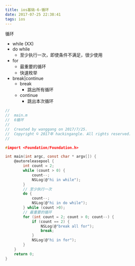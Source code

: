 ```yaml
---
title: ios基础-6-循环
date: 2017-07-25 22:38:41
tags: ios
---
```


循环

- while (XX)
- do while
    - 至少执行一次，即使条件不满足，很少使用
- for
    - 最重要的循环
    - 快速枚举
- break|continue
    - break
        - 跳出所有循环
    - continue
        - 跳出本次循环
         
``` c
//
//  main.m
//  6循环
//
//  Created by wanggang on 2017/7/25.
//  Copyright © 2017年 hackingangle. All rights reserved.
//

#import <Foundation/Foundation.h>

int main(int argc, const char * argv[]) {
    @autoreleasepool {
        int count = 2;
        while (count > 0) {
            count--;
            NSLog(@"hi in while");
        }
        // 至少执行一次
        do {
            count--;
            NSLog(@"hi in do while");
        } while (count >0);
        // 最重要的循环
        for (int count = 2; count > 0; count--) {
            if (count == 2) {
                NSLog(@"break all for");
                break;
            }
            NSLog(@"hi in for");
        }
    }
    return 0;
}

```